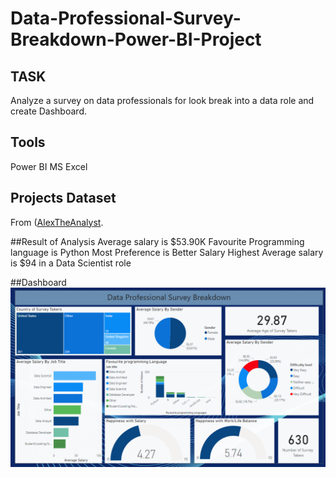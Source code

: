 # Data-Professional-Survey-Breakdown-Power-BI-Project

## TASK
Analyze a survey on data professionals for look break into a data role and create Dashboard.

## Tools
Power BI
MS Excel

## Projects Dataset
From ([AlexTheAnalyst](https://github.com/AlexTheAnalyst).

##Result of Analysis
Average salary is $53.90K
Favourite Programming language is Python
Most Preference is Better Salary
Highest Average salary is $94 in a Data Scientist role

##Dashboard
![Image](https://github.com/saracherif123/Data-Professional-Survey-Breakdown-Power-BI-Project/blob/main/Data%20Professional%20Survey%20Breakdown%20Final%20Dashboard.png)
